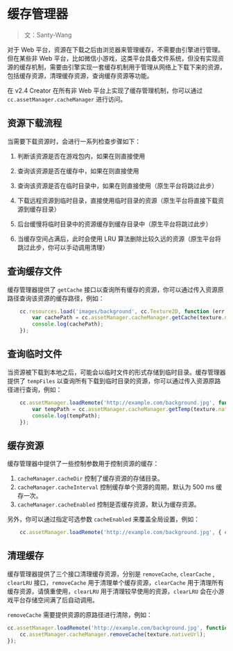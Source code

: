 # 缓存管理器

> 文：Santy-Wang

对于 Web 平台，资源在下载之后由浏览器来管理缓存，不需要由引擎进行管理。但在某些非 Web 平台，比如微信小游戏，这类平台具备文件系统，但没有实现资源的缓存机制，需要由引擎实现一套缓存机制用于管理从网络上下载下来的资源，包括缓存资源，清理缓存资源，查询缓存资源等功能。

在 v2.4 Creator 在所有非 Web 平台上实现了缓存管理机制，你可以通过 `cc.assetManager.cacheManager` 进行访问。

## 资源下载流程

当需要下载资源时，会进行一系列检查步骤如下：

1. 判断该资源是否在游戏包内，如果在则直接使用

2. 查询该资源是否在缓存中，如果在则直接使用

3. 查询该资源是否在临时目录中，如果在则直接使用（原生平台将跳过此步）

4. 下载远程资源到临时目录，直接使用临时目录的资源（原生平台将直接下载资源到缓存目录）

5. 后台缓慢将临时目录中的资源缓存到缓存目录中（原生平台将跳过此步）

6. 当缓存空间占满后，此时会使用 LRU 算法删除比较久远的资源（原生平台将跳过此步，你可以手动调用清理）

## 查询缓存文件

缓存管理器提供了 `getCache` 接口以查询所有缓存的资源，你可以通过传入资源原路径查询该资源的缓存路径，例如：

```js
    cc.resources.load('images/background', cc.Texture2D, function (err, texture) {
        var cachePath = cc.assetManager.cacheManager.getCache(texture.nativeUrl);
        console.log(cachePath);
    });
```

## 查询临时文件

当资源被下载到本地之后，可能会以临时文件的形式存储到临时目录。缓存管理器提供了 `tempFiles` 以查询所有下载到临时目录的资源，你可以通过传入资源原路径进行查询，例如：

```js
    cc.assetManager.loadRemote('http://example.com/background.jpg', function (err, texture) {
        var tempPath = cc.assetManager.cacheManager.getTemp(texture.nativeUrl);
        console.log(tempPath);
    });
```

## 缓存资源

缓存管理器中提供了一些控制参数用于控制资源的缓存：

1. `cacheManager.cacheDir` 控制了缓存资源的存储目录。
2. `cacheManager.cacheInterval` 控制缓存单个资源的周期，默认为 500 ms 缓存一次。
3. `cacheManager.cacheEnabled` 控制是否缓存资源，默认为缓存资源。

另外，你可以通过指定可选参数 `cacheEnabled` 来覆盖全局设置，例如：

```js
    cc.assetManager.loadRemote('http://example.com/background.jpg', { cacheEnabled: true }, callback);
```

## 清理缓存

缓存管理器提供了三个接口清理缓存资源，分别是 `removeCache`, `clearCache` , `clearLRU` 接口，`removeCache` 用于清理单个缓存资源，`clearCache` 用于清理所有缓存资源，请慎重使用，`clearLRU` 用于清理较早使用的资源，`clearLRU` 会在小游戏平台存储空间满了后自动调用。

`removeCache` 需要提供资源的原路径进行清除，例如：

```js
cc.assetManager.loadRemote('http://example.com/background.jpg', function (err, texture) {
    cc.assetManager.cacheManager.removeCache(texture.nativeUrl);
});
```
